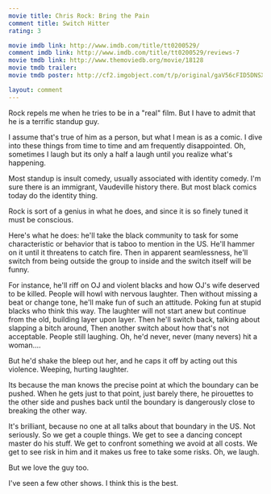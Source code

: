```yaml
---
movie title: Chris Rock: Bring the Pain
comment title: Switch Hitter
rating: 3

movie imdb link: http://www.imdb.com/title/tt0200529/
comment imdb link: http://www.imdb.com/title/tt0200529/reviews-7
movie tmdb link: http://www.themoviedb.org/movie/18128
movie tmdb trailer: 
movie tmdb poster: http://cf2.imgobject.com/t/p/original/gaV56cFID5DNSX7UEmWDCa9iOXe.jpg

layout: comment
---
```


Rock repels me when he tries to be in a "real" film. But I have to admit that he is a terrific standup guy.

I assume that's true of him as a person, but what I mean is as a comic. I dive into these things from time to time and am frequently disappointed. Oh, sometimes I laugh but its only a half a laugh until you realize what's happening.

Most standup is insult comedy, usually associated with identity comedy. I'm sure there is an immigrant, Vaudeville history there. But most black comics today do the identity thing.

Rock is sort of a genius in what he does, and since it is so finely tuned it must be conscious.

Here's what he does: he'll take the black community to task for some characteristic or behavior that is taboo to mention in the US. He'll hammer on it until it threatens to catch fire. Then in apparent seamlessness, he'll switch from being outside the group to inside and the switch itself will be funny.

For instance, he'll riff on OJ and violent blacks and how OJ's wife deserved to be killed. People will howl with nervous laughter. Then without missing a beat or change tone, he'll make fun of such an attitude. Poking fun at stupid blacks who think this way. The laughter will not start anew but continue from the old, building layer upon layer. Then he'll switch back, talking about slapping a bitch around, Then another switch about how that's not acceptable. People still laughing. Oh, he'd never, never (many nevers) hit a woman....

But he'd shake the bleep out her, and he caps it off by acting out this violence. Weeping, hurting laughter.

Its because the man knows the precise point at which the boundary can be pushed. When he gets just to that point, just barely there, he pirouettes to the other side and pushes back until the boundary is dangerously close to breaking the other way.

It's brilliant, because no one at all talks about that boundary in the US. Not seriously. So we get a couple things. We get to see a dancing concept master do his stuff. We get to confront something we avoid at all costs. We get to see risk in him and it makes us free to take some risks. Oh, we laugh. 

But we love the guy too.

I've seen a few other shows. I think this is the best.